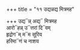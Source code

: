 +++
title = "११ उद्यन्नद्य मित्रमह"

+++
उद्य᳓न्न् अद्य᳓ मित्रमह  
आरो᳓हन्न् उ᳓त्तरां दि᳓वम्  
हृद्रोग᳓म् म᳓म सूरिय  
हरिमा᳓णं च नाशय